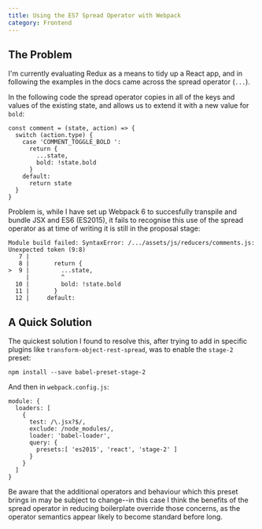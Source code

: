 ```yaml
---
title: Using the ES7 Spread Operator with Webpack
category: Frontend
---
```


## The Problem

I'm currently evaluating Redux as a means to tidy up a React app, and in
following the examples in the docs came across the spread operator (`...`).

In the following code the spread operator copies in all of the keys and values
of the existing state, and allows us to extend it with a new value for `bold`:

```
const comment = (state, action) => {
  switch (action.type) {
    case 'COMMENT_TOGGLE_BOLD ':
      return {
        ...state,
        bold: !state.bold
      }
    default:
      return state
  }
}
```

Problem is, while I have set up Webpack 6 to succesfully transpile and bundle
JSX and ES6 (ES2015), it fails to recognise this use of the spread operator as
at time of writing it is still in the proposal stage:

```
Module build failed: SyntaxError: /.../assets/js/reducers/comments.js:
Unexpected token (9:8)
   7 |
   8 |       return {
>  9 |         ...state,
     |         ^
  10 |         bold: !state.bold
  11 |       }
  12 |     default:
```

## A Quick Solution

The quickest solution I found to resolve this, after trying to add in specific
plugins like `transform-object-rest-spread`, was to enable the `stage-2` preset:

```
npm install --save babel-preset-stage-2
```

And then in `webpack.config.js`:

```
module: {
  loaders: [
    {
      test: /\.jsx?$/,
      exclude: /node_modules/,
      loader: 'babel-loader',
      query: {
        presets:[ 'es2015', 'react', 'stage-2' ]
      }
    }
  ]
}
```

Be aware that the additional operators and behaviour which this preset brings in
may be subject to change--in this case I think the benefits of the spread
operator in reducing boilerplate override those concerns, as the operator
semantics appear likely to become standard before long.
